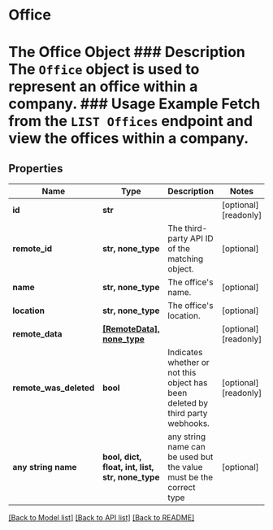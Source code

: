 # Office

# The Office Object ### Description The `Office` object is used to represent an office within a company. ### Usage Example Fetch from the `LIST Offices` endpoint and view the offices within a company.

## Properties
Name | Type | Description | Notes
------------ | ------------- | ------------- | -------------
**id** | **str** |  | [optional] [readonly] 
**remote_id** | **str, none_type** | The third-party API ID of the matching object. | [optional] 
**name** | **str, none_type** | The office&#39;s name. | [optional] 
**location** | **str, none_type** | The office&#39;s location. | [optional] 
**remote_data** | [**[RemoteData], none_type**](RemoteData.md) |  | [optional] [readonly] 
**remote_was_deleted** | **bool** | Indicates whether or not this object has been deleted by third party webhooks. | [optional] [readonly] 
**any string name** | **bool, dict, float, int, list, str, none_type** | any string name can be used but the value must be the correct type | [optional]

[[Back to Model list]](../README.md#documentation-for-models) [[Back to API list]](../README.md#documentation-for-api-endpoints) [[Back to README]](../README.md)


